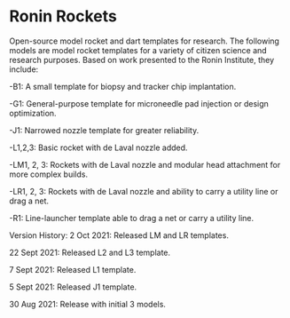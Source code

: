 # Ronin Rockets

Open-source model rocket and dart templates for research. The following models are model rocket templates for a variety of citizen science and research purposes. Based on work presented to the Ronin Institute, they include:


-B1: A small template for biopsy and tracker chip implantation. 

-G1: General-purpose template for microneedle pad injection or design optimization.

-J1: Narrowed nozzle template for greater reliability. 

-L1,2,3: Basic rocket with de Laval nozzle added. 

-LM1, 2, 3: Rockets with de Laval nozzle and modular head attachment for more complex builds. 

-LR1, 2, 3: Rockets with de Laval nozzle and ability to carry a utility line or drag a net. 

-R1: Line-launcher template able to drag a net or carry a utility line. 


Version History:
2 Oct 2021: Released LM and LR templates.

22 Sept 2021: Released L2 and L3 template.

7 Sept 2021: Released L1 template.

5 Sept 2021: Released J1 template. 

30 Aug 2021: Release with initial 3 models. 
